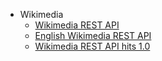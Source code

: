 - Wikimedia
  - [Wikimedia REST API](https://www.mediawiki.org/wiki/REST_API)
  - [English Wikimedia REST API](https://en.wikipedia.org/api/rest_v1/)
  - [Wikimedia REST API hits 1.0](https://blog.wikimedia.org/2017/04/06/wikimedia-rest-api/)
